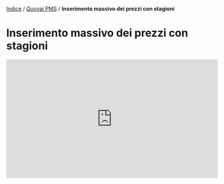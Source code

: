 [Indice](index.md) / [Quovai PMS](quovai-pms-it.md) / **Inserimento massivo dei prezzi con stagioni**

# Inserimento massivo dei prezzi con stagioni

<iframe width="560" height="315" src="https://www.youtube.com/embed/gEnb0nyJ8oY" frameborder="0" allow="accelerometer; autoplay; encrypted-media; gyroscope; picture-in-picture" allowfullscreen></iframe>

